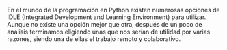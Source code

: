 En el mundo de la programación en Python existen numerosas opciones de IDLE (Integrated Development and Learning Environment) para utilizar. Aunque no existe una opción mejor que otra, después de un poco de análisis terminamos eligiendo unas que nos serían de utilidad por varias razones, siendo una de ellas el trabajo remoto y colaborativo.  

